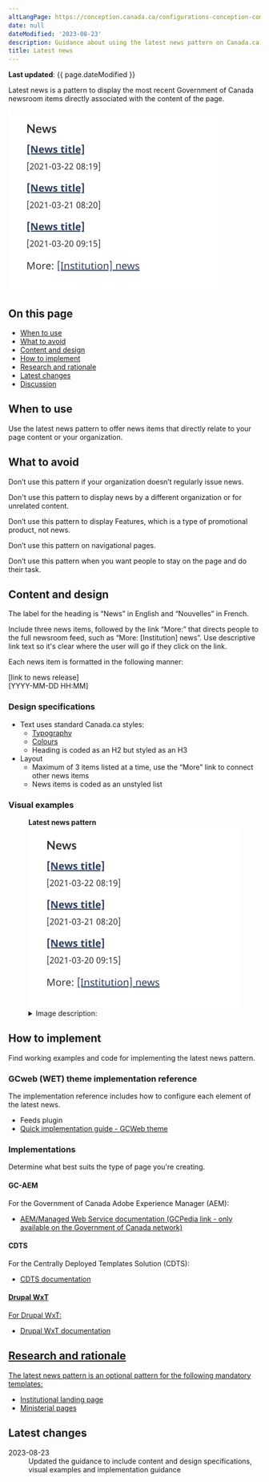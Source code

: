 ```yaml
---
altLangPage: https://conception.canada.ca/configurations-conception-communes/nouveautes.html
date: null
dateModified: '2023-08-23'
description: Guidance about using the latest news pattern on Canada.ca.
title: Latest news
---
```


<p><strong>Last updated</strong>: {{ page.dateModified }}</p>

<p>Latest news is a pattern to display the most recent Government of Canada newsroom items directly associated with the content of the page.</p>

<div class="pattern-demo mrgn-tp-lg mrgn-bttm-xl"><img src="../images/latest-news-en.png" class="img-responsive" alt=""> </div>

<section>
  <h2>On this page</h2>
  <ul>
    <li><a href="#use">When to use</a></li>
    <li><a href="#avoid">What to avoid</a></li>
    <li><a href="#design">Content and design</a></li>
    <li><a href="#implement">How to implement</a></li>
    <li><a href="#research">Research and rationale</a></li>
    <li><a href="#latest">Latest changes</a></li>
    <li><a href="#discuss">Discussion</a></li>
  </ul>
</section>
<section>
  <h2 id="use">When to use</h2>
  <p>Use the latest news pattern to offer news items that directly relate to your page content or your organization.</p>
</section>
<section>
  <h2 id="avoid">What to avoid</h2>
  <p>Don’t use this pattern if your organization doesn’t regularly issue news.</p>
  <p>Don't use this pattern to display news by a different organization or for unrelated content.</p>
  <p>Don’t use this pattern to display Features, which is a type of promotional product, not news.</p>
  <p>Don’t use this pattern on navigational pages.</p>
  <p>Don’t use this pattern when you want people to stay on the page and do their task.</p>

</section>
<section>
  <h2 id="design">Content and design</h2>

  <p>The label for the heading is “News” in English and “Nouvelles” in French.</p>

  <p>Include three news items, followed by the link “More:” that directs people to the full newsroom feed, such as “More: [Institution] news”. Use descriptive link text so it's clear where the user will go if they click on the link.</p>

  <p>Each news item is formatted in the following manner:</p>

  <p>[link to news release]<br>
  [YYYY-MM-DD HH:MM]</p>

  <h3>Design specifications</h3>
  <ul>
  <li>Text uses standard Canada.ca styles:
    <ul>
        <li><a href="https://design.canada.ca/styles/typography.html">Typography</a></li>
        <li><a href="https://design.canada.ca/styles/colours.html">Colours</a></li>
        <li>Heading is coded as an H2 but styled as an H3</li>
    </ul>
    </li>
    <li>Layout
        <ul>
        <li>Maximum of 3 items listed at a time, use the “More” link to connect other news items</li>
        <li>News items is coded as an unstyled list</li>
        </ul>
    </li>
  </ul>

  <h3>Visual examples</h3>
    <div class="pattern-demo mrgn-tp-md mrgn-bttm-md">
      <figure class="mrgn-tp-md mrgn-bttm-lg">
        <figcaption><b>Latest news pattern</b></figcaption>
        <img src="../images/latest-news-en.png" class="img-responsive"
				alt="Latest news pattern. Text version below:">
        <details>
          <summary class="wb-toggle" data-toggle="{&quot;print&quot;:&quot;on&quot;}">Image description:</summary>
          <p>A heading, News, is followed by three links. Each link title is [News title]. Under each link is a placeholder for the date and time, presented as YYYY-MM-DD HH:MM. Below the list of links and dates there is a line that says More: [Institution] news.</p>
        </details>
      </figure>
    </div>
</section>

<section>
  <h2 id="implement">How to implement</h2>

  <p>Find working examples and code for implementing the latest news pattern.</p>

  <h3>GCweb (WET) theme implementation reference</h3>

  <p>The implementation reference includes how to configure each element of the latest news.</p>
    <ul>
      <li><a href="https://wet-boew.github.io/GCWeb/components/gc-feeds/gc-feeds-en.html"></a>Feeds plugin</li>
      <li><a href="https://wet-boew.github.io/GCWeb/docs/implementing-en.html">Quick implementation guide - GCWeb theme</a></li>
    </ul>

  <h3>Implementations</h3>
  <p>Determine what best suits the type of page you're creating.</p>

  <h4>GC-AEM</h4>
  <p>For the Government of Canada Adobe Experience Manager (AEM):</p>
  <ul>
    <li><a href="https://www.gcpedia.gc.ca/wiki/AEM_GC-specific_Documentation_6.5">AEM/Managed Web Service documentation (GCPedia link - only available on the Government of Canada network)</a></li>
  </ul>

  <h4>CDTS</h4>
  <p>For the Centrally Deployed Templates Solution (CDTS):</p>
  <ul>
    <li><a href="https://cenw-wscoe.github.io/sgdc-cdts/docs/index-en.html">CDTS documentation</li>
  </ul>

  <h4>Drupal WxT</h4>
  <p>For Drupal WxT:</p>
    <ul>
    <li><a href="https://drupalwxt.github.io/en/">Drupal WxT documentation</li>
  </ul>
</section>

<section>
  <h2 id="research">Research and rationale</h2>

  <p>The latest news pattern is an optional pattern for the following mandatory templates:</p>
  <ul>
    <li><a href="">Institutional landing page</a></li>
    <li><a href="">Ministerial pages</a></li>
  </ul>

</section>
<section>
  <h2 id="latest">Latest changes</h2>
  <dl class="dl-horizontal">
    <dt>
      <time datetime="2023-08-13" class="link-muted">2023-08-23</time>
    </dt>
    <dd>Updated the guidance to include content and design specifications, visual examples and implementation guidance</dd>
  </dl>
</section>